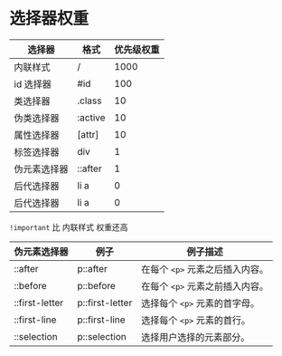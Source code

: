 # 选择器权重

| 选择器       | 格式    | 优先级权重 |
| ------------ | ------- | ---------- |
| 内联样式     | /       | 1000       |
| id 选择器    | #id     | 100        |
| 类选择器     | .class  | 10         |
| 伪类选择器   | :active | 10         |
| 属性选择器   | [attr]  | 10         |
| 标签选择器   | div     | 1          |
| 伪元素选择器 | ::after | 1          |
| 后代选择器   | li a    | 0          |
| 后代选择器   | li a    | 0          |

`!important` 比 内联样式 权重还高

| 伪元素选择器   | 例子            | 例子描述                        |
| -------------- | --------------- | ------------------------------- |
| ::after        | p::after        | 在每个 `<p>` 元素之后插入内容。 |
| ::before       | p::before       | 在每个 `<p>` 元素之前插入内容。 |
| ::first-letter | p::first-letter | 选择每个 `<p>` 元素的首字母。   |
| ::first-line   | p::first-line   | 选择每个 `<p>` 元素的首行。     |
| ::selection    | p::selection    | 选择用户选择的元素部分。        |
